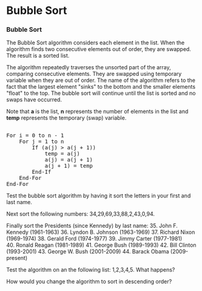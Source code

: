 # Bubble Sort

<h3><strong>Bubble Sort</strong></h3>
<p>The Bubble Sort algorithm considers each element in the list. When the algorithm finds two consecutive elements out of order, they are swapped. The result is a sorted list. 


The algorithm repeatedly traverses the unsorted part of the array, comparing consecutive elements. They are swapped using temporary variable when they are out of order. The name of the algorithm refers to the fact that the largest element "sinks" to the bottom and the smaller elements "float" to the top. The bubble sort will continue until the list is sorted and no swaps have occurred. 

Note that <b>a</b> is the list, <b>n</b> represents the number of elements in the list and <b>temp</b> represents the temporary (swap) variable.
<pre> 
For i = 0 to n - 1
    For j = 1 to n 
        If (a(j) &gt; a(j + 1))
            temp = a(j)
            a(j) = a(j + 1)
            a(j + 1) = temp
        End-If
    End-For
End-For
</pre>

Test the bubble sort algorithm by having it sort the letters in your first and last name.

Next sort the following numbers: 34,29,69,33,88,2,43,0,94.

Finally sort the Presidents (since Kennedy) by last name:
35. John F. Kennedy (1961-1963)
36. Lyndon B. Johnson (1963-1969)
37. Richard Nixon (1969-1974)
38. Gerald Ford (1974-1977)
39. Jimmy Carter (1977-1981)
40. Ronald Reagan (1981-1989)
41. George Bush (1989-1993)
42. Bill Clinton (1993-2001)
43. George W. Bush (2001-2009)
44. Barack Obama (2009-present)

Test the algorithm on an the following list: 1,2,3,4,5. What happens?

How would you change the algorithm to sort in descending order?


